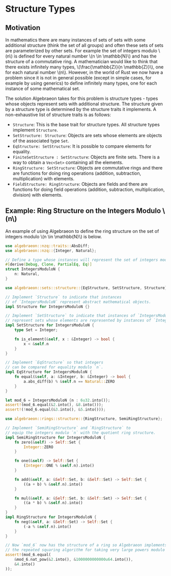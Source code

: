 # Structure Types

## Motivation

In mathematics there are many instances of sets of sets with some additional structure (think the set of all groups) and often these sets of sets are parameterized by other sets. For example the set of integers modulo \\(n\\) is defined for every natural number \\(n \in \mathbb{N}\\) and has the structure of a commutative ring. A mathematician would like to think that there exists infinitely many types, \\(\frac{\mathbb{Z}}{n \mathbb{Z}}\\), one for each natural number \\(n\\). However, in the world of Rust we now have a problem since it is not in general possible (except in simple cases, for example by using generics) to define infinitely many types, one for each instance of some mathematical set. 

The solution Algebraeon takes for this problem is structure types - types whose objects represent sets with additional structure. The structure given by a structure type is determined by the structure traits it implements. A non-exhaustive list of structure traits is as follows:
 - `Structure`: This is the base trait for structure types. All structure types implement `Structure`.
 - `SetStructure: Structure`: Objects are sets whose elements are objects of the associated type `Set`.
 - `EqStructure: SetStructure`: It is possible to compare elements for equality.
 - `FiniteSetStructure : SetStructure`: Objects are finite sets. There is a way to obtain a `Vec<Set>` containing all the elements.
 - `RingStructure: SetStructure`: Objects are commutative rings and there are functions for doing ring operations (addition, subtraction, multiplication) with elements.
 - `FieldStructure: RingStructure`: Objects are fields and there are functions for doing field operations (addition, subtraction, multiplication, division) with elements.

## Example: Ring Structure on the Integers Modulo \\(n\\)

An example of using Algebraeon to define the ring structure on the set of integers modulo \\(n \in \mathbb{N}\\) is below.

```rust
use algebraeon::nzq::traits::AbsDiff;
use algebraeon::nzq::{Integer, Natural};

// Define a type whose instances will represent the set of integers modulo `n`.
#[derive(Debug, Clone, PartialEq, Eq)]
struct IntegersModuloN {
    n: Natural,
}

use algebraeon::sets::structure::{EqStructure, SetStructure, Structure};

// Implement `Structure` to indicate that instances
// of `IntegersModuloN` represent abstract mathematical objects.
impl Structure for IntegersModuloN {}

// Implement `SetStructure` to indicate that instances of `IntegersModuloN` 
// represent sets whose elements are represented by instances of `Integer`.
impl SetStructure for IntegersModuloN {
    type Set = Integer;

    fn is_element(&self, x : &Integer) -> bool {
        x < &self.n
    }
}

// Implement `EqStructure` so that integers 
// can be compared for equality modulo `n`.
impl EqStructure for IntegersModuloN {
    fn equal(&self, a: &Integer, b: &Integer) -> bool {
        a.abs_diff(b) % &self.n == Natural::ZERO
    }
}

let mod_6 = IntegersModuloN {n : 6u32.into()};
assert!(mod_6.equal(&2.into(), &8.into()));
assert!(!mod_6.equal(&3.into(), &5.into()));

use algebraeon::rings::structure::{RingStructure, SemiRingStructure};

// Implement `SemiRingStructure` and `RingStructure` to 
// equip the integers modulo `n` with the quotient ring structure.
impl SemiRingStructure for IntegersModuloN {
    fn zero(&self) -> Self::Set {
        Integer::ZERO
    }

    fn one(&self) -> Self::Set {
        (Integer::ONE % &self.n).into()
    }

    fn add(&self, a: &Self::Set, b: &Self::Set) -> Self::Set {
        ((a + b) % &self.n).into()
    }

    fn mul(&self, a: &Self::Set, b: &Self::Set) -> Self::Set {
        ((a * b) % &self.n).into()
    }
}
impl RingStructure for IntegersModuloN {
    fn neg(&self, a: &Self::Set) -> Self::Set {
        (-a % &self.n).into()
    }
}

// Now `mod_6` now has the structure of a ring so Algebraeon implements 
// the repeated squaring algorithm for taking very large powers modulo `n`.
assert!(mod_6.equal(
    &mod_6.nat_pow(&2.into(), &1000000000000u64.into()),
    &4.into()
));
```